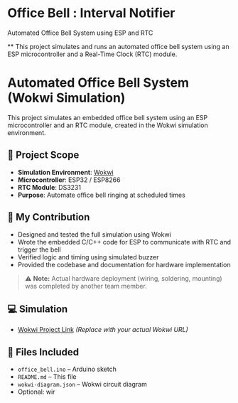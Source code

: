 # Office Bell : Interval Notifier

Automated Office Bell System using ESP and RTC

** This project simulates and runs an automated office bell system using an ESP microcontroller and a Real-Time Clock (RTC) module.

# Automated Office Bell System (Wokwi Simulation)

This project simulates an embedded office bell system using an ESP microcontroller and an RTC module, created in the Wokwi simulation environment.

## 🔧 Project Scope

- **Simulation Environment**: [Wokwi](https://wokwi.com)
- **Microcontroller**: ESP32 / ESP8266
- **RTC Module**: DS3231
- **Purpose**: Automate office bell ringing at scheduled times

## 📌 My Contribution

- Designed and tested the full simulation using Wokwi
- Wrote the embedded C/C++ code for ESP to communicate with RTC and trigger the bell
- Verified logic and timing using simulated buzzer
- Provided the codebase and documentation for hardware implementation

> ⚠️ **Note:** Actual hardware deployment (wiring, soldering, mounting) was completed by another team member.

## 💻 Simulation

- [Wokwi Project Link](#) *(Replace with your actual Wokwi URL)*

## 📁 Files Included

- `office_bell.ino` – Arduino sketch
- `README.md` – This file
- `wokwi-diagram.json` – Wokwi circuit diagram
- Optional: wir

